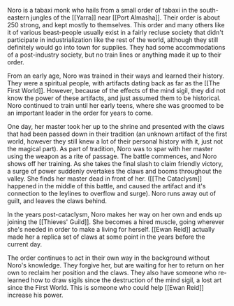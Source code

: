 Noro is a tabaxi monk who hails from a small order of tabaxi in the south-eastern jungles of the [[Yarra]] near [[Port Almasha]]. Their order is about 250 strong, and kept mostly to themselves. This order and many others like it of various beast-people usually exist in a fairly recluse society that didn't participate in industrialization like the rest of the world, although they still definitely would go into town for supplies. They had some accommodations of a post-industry society, but no train lines or anything made it up to their order.

From an early age, Noro was trained in their ways and learned their history. They were a spiritual people, with artifacts dating back as far as the [[The First World]]. However, because of the effects of the mind sigil, they did not know the power of these artifacts, and just assumed them to be historical. Noro continued to train until her early teens, where she was groomed to be an important leader in the order for years to come.

One day, her master took her up to the shrine and presented with the claws that had been passed down in their tradition (an unknown artifact of the first world, however they still knew a lot of their personal history with it, just not the magical part). As part of tradition, Noro was to spar with her master using the weapon as a rite of passage. The battle commences, and Noro shows off her training. As she takes the final slash to claim friendly victory, a surge of power suddenly overtakes the claws and booms throughout the valley. She finds her master dead in front of her. ([[The Cataclysm]] happened in the middle of this battle, and caused the artifact and it's connection to the leylines to overflow and surge). Noro runs away out of guilt, and leaves the claws behind.

In the years post-cataclysm, Noro makes her way on her own and ends up joining the [[Thieves' Guild]]. She becomes a hired muscle, going wherever she's needed in order to make a living for herself. [[Ewan Reid]] actually made her a replica set of claws at some point in the years before the current day.

The order continues to act in their own way in the background without Noro's knowledge. They forgive her, but are waiting for her to return on her own to reclaim her position and the claws. They also have someone who re-learned how to draw sigils since the destruction of the mind sigil, a lost art since the First World. This is someone who could help [[Ewan Reid]] increase his power.
